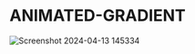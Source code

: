 # ANIMATED-GRADIENT
![Screenshot 2024-04-13 145334](https://github.com/Amisha0971/ANIMATED-COLOR-CHANGING-TEXTVIEW-ANDROID/assets/136344215/da8b0706-d818-44e3-a7f3-22ebb21587ac)
